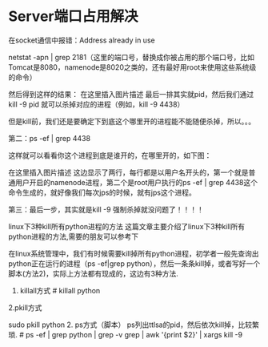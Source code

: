 # Server端口占用解决

在socket通信中报错：Address already in use

netstat -apn | grep 2181（这里的端口号，替换成你被占用的那个端口号，比如Tomcat是8080，namenode是8020之类的，还有最好用root来使用这些系统级的命令）

然后得到这样的结果： 在这里插入图片描述 最后一排其实就pid，然后我们通过kill -9 pid 就可以杀掉对应的进程（例如，kill -9 4438）

但是kill前，我们还是要确定下到底这个哪里开的进程能不能随便杀掉，所以。。。

第二：ps -ef | grep 4438

这样就可以看看你这个进程到底是谁开的，在哪里开的，如下图：

在这里插入图片描述 这边显示了两行，每行都是以用户名开头的，第一个就是普通用户开启的namenode进程，第二个是root用户执行的ps -ef | grep 4438这个命令生成的，就好像我们每次jps的时候，就有jps这个进程。

第三：最后一步，其实就是kill -9 强制杀掉就没问题了！！！！

linux下3种kill所有python进程的方法 这篇文章主要介绍了linux下3种kill所有python进程的方法,需要的朋友可以参考下

在linux系统管理中，我们有时候需要kill掉所有python进程，初学者一般先查询出python正在运行的进程（ps -ef|grep python），然后一条条kill掉，或者写好一个脚本(方法2)，实际上方法都有现成的，这边有3种方法.

1. killall方式 # killall python

2.pkill方式

sudo pkill python 2. ps方式（脚本） ps列出ttlsa的pid，然后依次kill掉，比较繁琐. # ps -ef | grep python | grep -v grep | awk '{print $2}' | xargs kill -9
